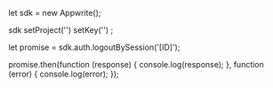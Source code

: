 let sdk = new Appwrite();

sdk
    setProject('')
    setKey('')
;

let promise = sdk.auth.logoutBySession('[ID]');

promise.then(function (response) {
    console.log(response);
}, function (error) {
    console.log(error);
});